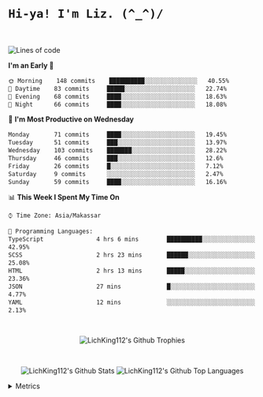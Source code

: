 
# `Hi-ya! I'm Liz. (^_^)/ `

<br>

<!--START_SECTION:waka-->
![Lines of code](https://img.shields.io/badge/From%20Hello%20World%20I%27ve%20Written-10631%20lines%20of%20code-blue)

**I'm an Early 🐤** 

```text
🌞 Morning    148 commits    ██████████░░░░░░░░░░░░░░░   40.55% 
🌆 Daytime    83 commits     █████░░░░░░░░░░░░░░░░░░░░   22.74% 
🌃 Evening    68 commits     ████░░░░░░░░░░░░░░░░░░░░░   18.63% 
🌙 Night      66 commits     ████░░░░░░░░░░░░░░░░░░░░░   18.08%

```
📅 **I'm Most Productive on Wednesday** 

```text
Monday       71 commits     ████░░░░░░░░░░░░░░░░░░░░░   19.45% 
Tuesday      51 commits     ███░░░░░░░░░░░░░░░░░░░░░░   13.97% 
Wednesday    103 commits    ███████░░░░░░░░░░░░░░░░░░   28.22% 
Thursday     46 commits     ███░░░░░░░░░░░░░░░░░░░░░░   12.6% 
Friday       26 commits     █░░░░░░░░░░░░░░░░░░░░░░░░   7.12% 
Saturday     9 commits      ░░░░░░░░░░░░░░░░░░░░░░░░░   2.47% 
Sunday       59 commits     ████░░░░░░░░░░░░░░░░░░░░░   16.16%

```


📊 **This Week I Spent My Time On** 

```text
⌚︎ Time Zone: Asia/Makassar

💬 Programming Languages: 
TypeScript               4 hrs 6 mins        ██████████░░░░░░░░░░░░░░░   42.95% 
SCSS                     2 hrs 23 mins       ██████░░░░░░░░░░░░░░░░░░░   25.08% 
HTML                     2 hrs 13 mins       █████░░░░░░░░░░░░░░░░░░░░   23.36% 
JSON                     27 mins             █░░░░░░░░░░░░░░░░░░░░░░░░   4.77% 
YAML                     12 mins             ░░░░░░░░░░░░░░░░░░░░░░░░░   2.13%

```


<!--END_SECTION:waka-->

<br>

  <p align="center">
    <img alt="LichKing112's Github Trophies" src="https://github-profile-trophy.vercel.app/?username=LichKing112&theme=onedark" />
  </p>
  
 <br>
 <p align="center">
    <img alt="LichKing112's Github Stats" src="https://github-readme-stats.vercel.app/api?username=lichking112&theme=gotham&show_icons=true" />
    <img alt="LichKing112's Github Top Languages" src="https://github-readme-stats.vercel.app/api/top-langs/?username=lichking112&theme=gotham&layout=compact" />
  </p>


<details>
  <summary>Metrics</summary>
  <br>
  <p align="center">
    <img alt="LichKing112's Github Metrics" src="https://github.com/LichKing112/LichKing112/blob/master/github-metrics.svg" />
  </p>
</details>



